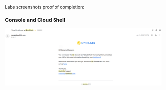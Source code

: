 Labs screenshots proof of completion:



### Console and Cloud Shell

![Console-and-Cloud-Shell](./labs_screenshots/Console-and-Cloud-Shell.png)